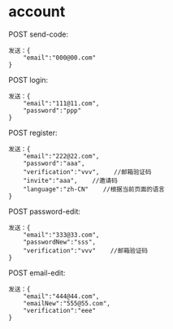 # account

POST send-code:

```text
发送：{
    "email":"000@00.com"
}
```

POST login:

```text
发送：{
    "email":"111@11.com",
    "password":"ppp"
}
```

POST register:

```text
发送：{
    "email":"222@22.com",
    "password":"aaa",
    "verification":"vvv",    //邮箱验证码
    "invite":"aaa",    //邀请码
    "language":"zh-CN"    //根据当前页面的语言
}
```

POST password-edit:

```text
发送：{
    "email":"333@33.com",
    "passwordNew":"sss",
    "verification":"vvv"    //邮箱验证码
}
```

POST email-edit:

```text
发送：{
    "email":"444@44.com",
    "emailNew":"555@55.com",
    "verification":"eee"
}
```

